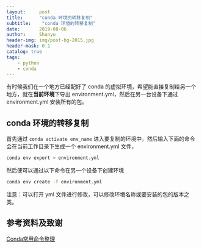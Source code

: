 ```yaml
---
layout:     post
title:      "conda 环境的转移复制"
subtitle:    "conda 环境的转移复制"
date:       2019-08-06
author:     Shunyu
header-img: img/post-bg-2015.jpg
header-mask: 0.1
catalog: true
tags:
    - python
    - conda
---
```




有时候我们在一个地方已经配好了 conda 的虚拟环境，希望能直接复制给另一个地方，就在**当前环境**下导出 environment.yml，然后在另一台设备下通过 environment.yml 安装所有的包。



## conda 环境的转移复制

首先通过 `conda activate env_name` 进入要复制的环境中，然后输入下面的命令会在当前工作目录下生成一个 environment.yml 文件，

```bash
conda env export > environment.yml
```



然后便可以通过以下命令在另一个设备下创建环境

```bash
conda env create -f environment.yml
```



注意：可以打开 yml 文件进行修改，可以修改环境名称或要安装的包的版本之类。



## 参考资料及致谢

[Conda常用命令整理](https://blog.csdn.net/menc15/article/details/71477949)